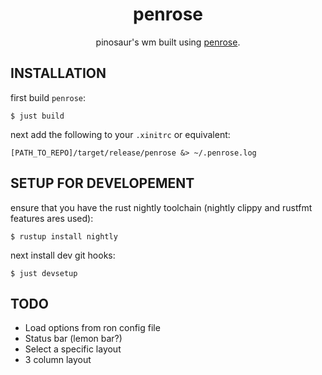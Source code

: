 
<div align="center">

# penrose

pinosaur's wm built using [penrose](https://github.com/sminez/penrose).

</div>

## INSTALLATION

first build `penrose`:
```
$ just build
```

next add the following to your `.xinitrc` or equivalent:
```
[PATH_TO_REPO]/target/release/penrose &> ~/.penrose.log
```

## SETUP FOR DEVELOPEMENT

ensure that you have the rust nightly toolchain (nightly clippy and rustfmt features ares used):
```
$ rustup install nightly
```

next install dev git hooks:
```
$ just devsetup
```

## TODO

- Load options from ron config file
- Status bar (lemon bar?)
- Select a specific layout
- 3 column layout

